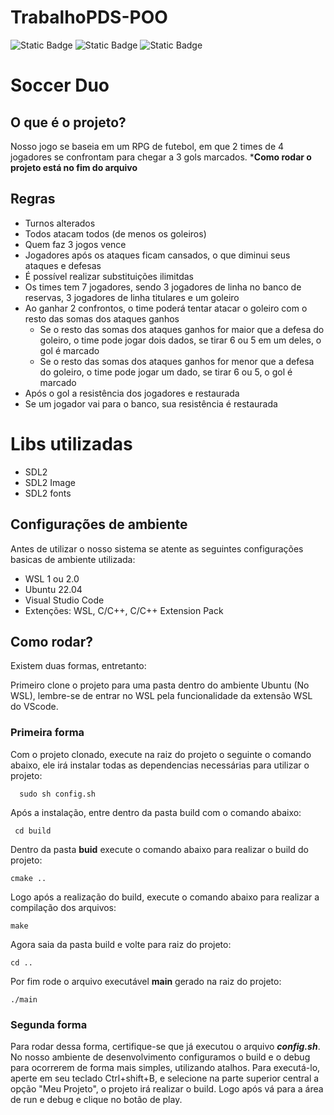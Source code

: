 # TrabalhoPDS-POO
![Static Badge](https://img.shields.io/badge/Linguagem-C%2B%2B-%23fcf403)
![Static Badge](https://img.shields.io/badge/UFMG-PDSII-%23fc4503)
![Static Badge](https://img.shields.io/badge/RPG-Futebol-%2303a1fc)

# Soccer Duo

## O que é o projeto?

Nosso jogo se baseia em um RPG de futebol, em que 2 times de 4 jogadores se confrontam para chegar a 3 gols marcados.
***Como rodar o projeto está no fim do arquivo**

## Regras 

- Turnos alterados
- Todos atacam todos (de menos os goleiros)
- Quem faz 3 jogos vence
- Jogadores após os ataques ficam cansados, o que diminui seus ataques e defesas
- É possível realizar substituições ilimitdas
- Os times tem 7 jogadores, sendo 3 jogadores de linha no banco de reservas,  3 jogadores de linha titulares e um goleiro
- Ao ganhar 2 confrontos, o time poderá tentar atacar o goleiro com o resto das somas dos ataques ganhos
  -  Se o resto das somas dos ataques ganhos for maior que a defesa do goleiro, o time pode jogar dois dados, se tirar 6 ou 5 em um deles, o gol é marcado
  -  Se o resto das somas dos ataques ganhos for menor que a defesa do goleiro, o time pode jogar um dado, se tirar 6 ou 5, o gol é marcado
- Após o gol a resistência dos jogadores e restaurada
- Se um jogador vai para o banco, sua resistência é restaurada

# Libs utilizadas
- SDL2
- SDL2 Image
- SDL2 fonts

## Configurações de ambiente

Antes de utilizar o nosso sistema se atente as seguintes configurações basicas de ambiente utilizada:
- WSL 1 ou 2.0
- Ubuntu 22.04
- Visual Studio Code
- Extenções: WSL, C/C++, C/C++ Extension Pack

## Como rodar?

Existem duas formas, entretanto:

Primeiro clone o projeto para uma pasta dentro do ambiente Ubuntu (No WSL), lembre-se de entrar no WSL pela funcionalidade da extensão WSL do VScode.

### Primeira forma

Com o projeto clonado, execute na raiz do projeto o seguinte o comando abaixo, ele irá instalar todas as dependencias necessárias para utilizar o projeto:
```
  sudo sh config.sh 
```

Após a instalação, entre dentro da pasta build com o comando abaixo:

```
 cd build
```
Dentro da pasta **buid** execute o comando abaixo para realizar o build do projeto:

```
cmake ..
```

Logo após a realização do build, execute o comando abaixo para realizar a compilação dos arquivos:

```
make
```

Agora saia da pasta build e volte para raiz do projeto:

```
cd ..
```

Por fim rode o arquivo executável **main** gerado na raiz do projeto:

```
./main
```

### Segunda forma

Para rodar dessa forma, certifique-se que já executou o arquivo ***config.sh***. 
No nosso ambiente de desenvolvimento configuramos o build e o debug para ocorrerem de forma mais simples, utilizando atalhos. Para executá-lo, aperte em seu teclado Ctrl+shift+B, e selecione na parte superior central a opção "Meu Projeto", o projeto irá realizar o build. Logo após vá para a área de run e debug e clique no botão de play.

